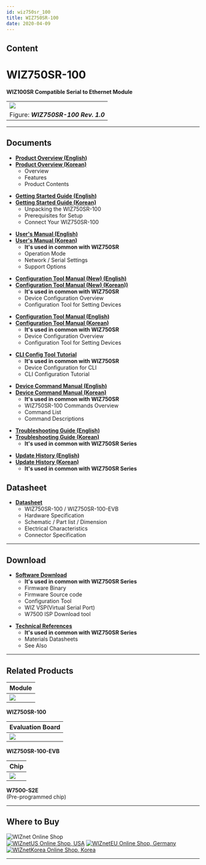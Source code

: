 ```yaml
---
id: wiz750sr_100
title: WIZ750SR-100
date: 2020-04-09
---
```


## Content

# WIZ750SR-100

**WIZ100SR Compatible Serial to Ethernet Module**

|                                                         |
| ------------------------------------------------------- |
| ![](/products/s2e_module/wiz750sr-1xx/wiz750sr-100.png) |
| Figure: ***WIZ750SR-100 Rev. 1.0***                     |

-----

## Documents

  - **[Product Overview (English)](Overview-[EN].md)**
  - **[Product Overview (Korean)](Overview-[KO].md)**
      - Overview
      - Features
      - Product Contents

<!-- end list -->

  - **[Getting Started Guide (English)](Getting_Started-[EN].md)**
  - **[Getting Started Guide (Korean)](Getting_Started-[KO].md)**
      - Unpacking the WIZ750SR-100
      - Prerequisites for Setup
      - Connect Your WIZ750SR-100

<!-- end list -->

  - **[User's Manual (English)](User's_Manual-[EN].md)** 
  - **[User's Manual (Korean)](User's_Manual-[KO].md)** 
      - **It's used in common with WIZ750SR**
      - Operation Mode
      - Network / Serial Settings
      - Support Options

<!-- end list -->

  - **[Configuration Tool Manual (New) (English)](Configuration_Tool_Manual_(New)-[EN].md)**
  - **[Configuration Tool Manual (New) (Korean))](Configuration_Tool_Manual_(New)-[KO].md)**
      - **It's used in common with WIZ750SR**
      - Device Configuration Overview
      - Configuration Tool for Setting Devices

<!-- end list -->

  - **[Configuration Tool Manual (English)](Configuration_Tool_Manual-[EN].md)**
  - **[Configuration Tool Manual (Korean)](Configuration_Tool_Manual-[KO].md)**
      - **It's used in common with WIZ750SR**
      - Device Configuration Overview
      - Configuration Tool for Setting Devices

<!-- end list -->

  - **[CLI Config Tool Tutorial](../../WIZ750SR/CLI_Config_Tool_Tutorial/CLI_Config_Tool_Tutorial.md)**
      - **It's used in common with WIZ750SR**
      - Device Configuration for CLI
      - CLI Configuration Tutorial

<!-- end list -->

  - **[Device Command Manual (English)](Command_Manual-[EN].md)**
  - **[Device Command Manual (Korean)](Command_Manual-[KO].md)**
      - **It's used in common with WIZ750SR**
      - WIZ750SR-100 Commands Overview
      - Command List
      - Command Descriptions

<!-- end list -->

  - **[Troubleshooting Guide (English)](Trouble_Shooting-[EN].md)**
  - **[Troubleshooting Guide (Korean)](Trouble_Shooting-[KO].md)**
      - **It's used in common with WIZ750SR Series**

<!-- end list -->

  - **[Update History (English)](Series_Update_History-[EN].md)**
  - **[Update History (Korean)](Series_Update_History-[KO].md)**
      - **It's used in common with WIZ750SR Series**

## Datasheet

  - **[Datasheet](Datasheet.md)**
      - WIZ750SR-100 / WIZ750SR-100-EVB
      - Hardware Specification
      - Schematic / Part list / Dimension
      - Electrical Characteristics
      - Connector Specification

-----

## Download

  - **[Software Download](Download.md)**
      - **It's used in common with WIZ750SR Series**
      - Firmware Binary
      - Firmware Source code 
      - Configuration Tool
      - WIZ VSP(Virtual Serial Port)
      - W7500 ISP Download tool

<!-- end list -->

  - **[Technical References](Technical_References.md)**
      - **It's used in common with WIZ750SR Series**
      - Materials Datasheets
      - See Also

-----

## Related Products

| **Module**                                            |
| ----------------------------------------------------- |
| ![](/products/wiz750jr/wiz750jr_module_frontside.png) |

**WIZ750SR-100** 

| **Evaluation Board**                            |
| ----------------------------------------------- |
| ![](/products/wiz750jr/wiz750jr_evb_combin.png) |

 **WIZ750SR-100-EVB**

| **Chip**                            |
| ----------------------------------- |
| ![](/products/wiz750jr/w7500_1.jpg) |

 **W7500-S2E**  
(Pre-programmed chip) 

-----

## Where to Buy

![WIZnet Online Shop](/products/w5500/buynow.png)  
[![WIZnetUS Online Shop,
USA](/products/w5500/w5500_evb/icons/dollar.png)](http://www.shopwiznet.com/)
[![WIZnetEU Online Shop,
Germany](/products/w5500/w5500_evb/icons/european-euro.png)](http://shop.wiznet.eu/)
[![WIZnetKorea Online Shop,
Korea](/products/w5500/w5500_evb/icons/won.png)](http://shop.wiznet.co.kr/)

-----
